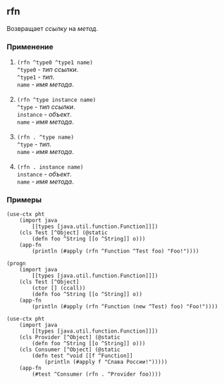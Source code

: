 ## rfn
Возвращает _ссылку_ на _метод_.

### Применение

1. `(rfn ^type0 ^type1 name)`<br>
`^type0` - _тип ссылки_.<br>
`^type1` - _тип_.<br>
`name` - _имя метода_.<br><br>
2. `(rfn ^type instance name)`<br>
`^type` - _тип ссылки_.<br>
`instance` - _объект_.<br>
`name` - _имя метода_.<br><br>
3. `(rfn . ^type name)`<br>
`^type` - _тип_.<br>
`name` - _имя метода_.<br><br>
4. `(rfn . instance name)`<br>
`instance` - _объект_.<br>
`name` - _имя метода_.

### Примеры

```pihta
(use-ctx pht
    (import java
        [[types [java.util.function.Function]]])
    (cls Test [^Object] (@static
        (defn foo ^String [[o ^String]] o)))
    (app-fn
        (println (#apply (rfn ^Function ^Test foo) "Foo!"))))
```

```pihta
(progn
    (import java
        [[types [java.util.function.Function]]])
    (cls Test [^Object]
        (ctor [] (ccall))
        (defn foo ^String [[o ^String]] o))
    (app-fn
        (println (#apply (rfn ^Function (new ^Test) foo) "Foo!"))))
```

```pihta
(use-ctx pht
    (import java
        [[types [java.util.function.Function]]])
    (cls Provider [^Object] (@static
        (defn foo ^String [[o ^String]] o)))
    (cls Consumer [^Object] (@static
        (defn test ^void [[f ^Function]]
            (println (#apply f "Слава России!")))))
    (app-fn
        (#test ^Consumer (rfn . ^Provider foo))))
```